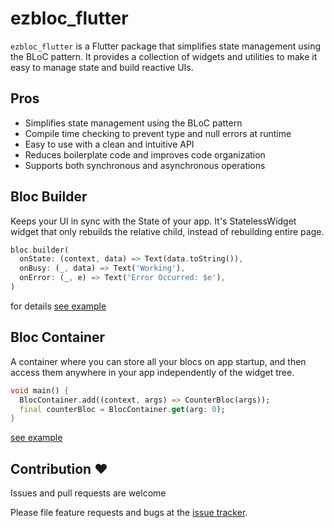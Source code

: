 # ezbloc_flutter

`ezbloc_flutter` is a Flutter package that simplifies state management using the BLoC pattern. It provides a collection of widgets and utilities to make it easy to manage state and build reactive UIs.

## Pros

- Simplifies state management using the BLoC pattern
- Compile time checking to prevent type and null errors at runtime
- Easy to use with a clean and intuitive API
- Reduces boilerplate code and improves code organization
- Supports both synchronous and asynchronous operations


## Bloc Builder
Keeps your UI in sync with the State of your app. It's StatelessWidget widget that only rebuilds the relative child, instead of rebuilding entire page.

```dart
bloc.builder(
  onState: (context, data) => Text(data.toString()),
  onBusy: (_, data) => Text('Working'),
  onError: (_, e) => Text('Error Occurred: $e'),
)
```

for details [see example](https://pub.dev/packages/ezbloc_flutter#-example-tab-)

## Bloc Container
A container where you can store all your blocs on app startup, and then access them anywhere in your app independently of the widget tree.
```dart
void main() {
  BlocContainer.add((context, args) => CounterBloc(args));
  final counterBloc = BlocContainer.get(arg: 0);
}
```
[see example](https://pub.dev/packages/ezbloc_flutter#-example-tab-)


## Contribution ❤
Issues and pull requests are welcome

Please file feature requests and bugs at the [issue tracker][tracker].

[tracker]: https://github.com/MohiuddinM/ezbloc